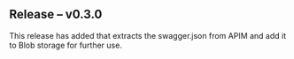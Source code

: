 ## Release &ndash; v0.3.0 ##

This release has added that extracts the swagger.json from APIM and add it to Blob storage for further use.
